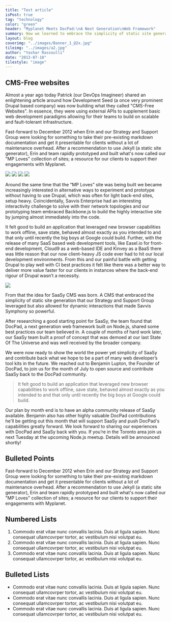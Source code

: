 ```yaml
---
title: "Test article"
isPost: true
tag: "technology"
color: "green"
header: "Myplanet Meets DocPad:\nA Next Generation\nWeb Framework"
summary: How we learned to embrace the simplicity of static site generation and the power of new web browser technology.
layout: blog
coverimg: "../images/Banner_1_@2x.jpg"
tileimg: "../images/a2.jpg"
author: "Yashar Rassoulli"
date: "2013-07-18"
tilestyle: "image"
---
```


## CMS-Free websites

Almost a year ago today Patrick (our DevOps Imagineer) shared an enlightening article around how Development Seed (a once very prominent Drupal based company) was now building what they called "CMS-Free Websites". In essence, they were using external APIs to supplement basic web development paradigms allowing for their teams to build on scalable and fault-tolerant infrastructure.

Fast-forward to December 2012 when Erin and our Strategy and Support Group were looking for something to take their pre-existing markdown documentation and get it presentable for clients without a lot of maintenance overhead. After a recommendation to use Jekyll (a static site generator), Erin and team rapidly prototyped and built what's now called our "MP Loves" collection of sites; a resource for our clients to support their engagements with Myplanet.

<div class="full-width">
	<div class="image-block">
		<img src="/images/img1.jpg"/>
		<img src="/images/img2.jpg"/>
		<img src="/images/img3.jpg"/>
		<img src="/images/img4.jpg"/>
	</div>
</div>

Around the same time that the “MP Loves” site was being built we became increasingly interested in alternative ways to experiment and prototype without having to use Drupal, which was often for light back-end sites, setup heavy.  Coincidentally, Savvis Enterprise had an interesting interactivity challenge to solve with their network topologies and our prototyping team embraced Backbone.js to build the highly interactive site by jumping almost immediately into the code.

It felt good to build an application that leveraged new browser capabilities to work offline, save state, behaved almost exactly as you intended to and that only until recently the big boys at Google could build. Further, with the release of many SaaS based web development tools, like Easel.io for front-end development, Cloud9 as a web-based IDE and Kinvey as a BaaS there was little reason that our now client-heavy JS code ever had to hit our local development environments. From this and our painful battle with getting Drupal to play well with CI best practices it felt like there was a better way to deliver more value faster for our clients in instances where the back-end rigour of Drupal wasn’t a necessity.

<img src="/images/img5.jpg"/>

From that the idea for SaaSy CMS was born. A CMS that embraced the simplicity of static site generation that our Strategy and Support Group leveraged but also allowed for dynamic interactions that made Savvis Symphony so powerful.

After researching a good starting point for SaaSy, the team found that DocPad, a next generation web framework built on Node.js, shared some best practices our team believed in. A couple of months of hard work later, our SaaSy team built a proof of concept that was demoed at our last State Of The Universe and was well received by the broader company.

We were now ready to show the world the power yet simplicity of SaaSy and contribute back what we hope to be a part of many web developer’s tool kits in the future. We reached out to Benjamin Lupton, the Founder of DocPad, to join us for the month of July to open source and contribute SaaSy back to the DocPad community.

> It felt good to build an application that leveraged new browser capabilities to work offline, save state, behaved almost exactly as you intended to and that only until recently the big boys at Google could build.

Our plan by month end is to have an alpha community release of SaaSy available. Benjamin also has other highly valuable DocPad contributions he'll be getting out this month that will support SaaSy and push DocPad's capabilities greatly forward.
We look forward to sharing our experiences with DocPad and SaaSy back with you. If you’re in the Toronto area join us next Tuesday at the upcoming Node.js meetup. Details will be announced shortly! 

## Bulleted Points

Fast-forward to December 2012 when Erin and our Strategy and Support Group were looking for something to take their pre-existing markdown documentation and get it presentable for clients without a lot of maintenance overhead. After a recommendation to use Jekyll (a static site generator), Erin and team rapidly prototyped and built what's now called our "MP Loves" collection of sites; a resource for our clients to support their engagements with Myplanet.

## Numbered Lists

1. Commodo erat vitae nunc convallis lacinia. Duis at ligula sapien. Nunc consequat ullamcovrper tortor, ac vestibulum nisi volutpat eu.
2. Commodo erat vitae nunc convallis lacinia. Duis at ligula sapien. Nunc consequat ullamcovrper tortor, ac vestibulum nisi volutpat eu. 
3. Commodo erat vitae nunc convallis lacinia. Duis at ligula sapien. Nunc consequat ullamcovrper tortor, ac vestibulum nisi volutpat eu. 

## Bulleted Lists

- Commodo erat vitae nunc convallis lacinia. Duis at ligula sapien. Nunc consequat ullamcovrper tortor, ac vestibulum nisi volutpat eu.
- Commodo erat vitae nunc convallis lacinia. Duis at ligula sapien. Nunc consequat ullamcovrper tortor, ac vestibulum nisi volutpat eu.
- Commodo erat vitae nunc convallis lacinia. Duis at ligula sapien. Nunc consequat ullamcovrper tortor, ac vestibulum nisi volutpat eu.